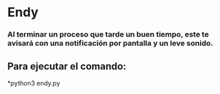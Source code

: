 # Endy
### Al terminar un proceso que tarde un buen tiempo, este te avisará con una notificación por pantalla y un leve sonido.

## Para ejecutar el comando:
*python3 endy.py <tarea a realizar>
